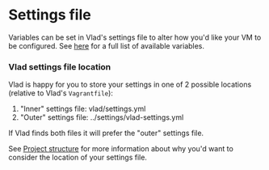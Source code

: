 <h1>Settings file</h1>

Variables can be set in Vlad's settings file to alter how you'd like your VM to be configured. See [here](variables.md) for a full list of available variables.

### Vlad settings file location

Vlad is happy for you to store your settings in one of 2 possible locations (relative to Vlad's `Vagrantfile`):

1. "Inner" settings file: vlad/settings.yml
2. "Outer" settings file: ../settings/vlad-settings.yml

If Vlad finds both files it will prefer the "outer" settings file.

See [Project structure](project_structure.md) for more information about why you'd want to consider the location of your settings file.
